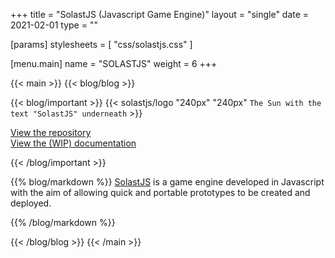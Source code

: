 +++
title = "SolastJS (Javascript Game Engine)"
layout = "single"
date = 2021-02-01
type = ""

[params]
  stylesheets = [ "css/solastjs.css" ]

[menu.main]
	name = "SOLASTJS"
	weight = 6
+++

{{< main >}}
{{< blog/blog >}}

{{< blog/important >}}
  {{< solastjs/logo "240px" "240px" `The Sun with the text "SolastJS"
  underneath` >}}

  [View the repository][repo]  
  [View the (WIP) documentation][docs]

  [repo]: https://github.com/dakodun/solastjs (SolastJS Repository)
  [docs]: https://chikin.net/solastjs (SolastJS Documentation)
{{< /blog/important >}}

{{% blog/markdown %}}
  [SolastJS][etym] is a game engine developed in Javascript with the aim of allowing
  quick and portable prototypes to be created and deployed.

  [etym]: https://en.wiktionary.org/wiki/solas#Scottish_Gaelic (Etymology)
{{% /blog/markdown %}}

{{< /blog/blog >}}
{{< /main >}}
